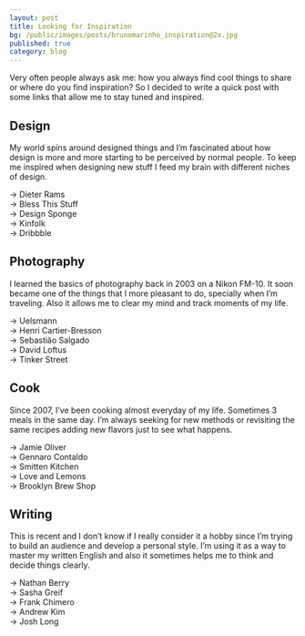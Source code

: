 ```yaml
---
layout: post
title: Looking for Inspiration
bg: /public/images/posts/brunomarinho_inspiration@2x.jpg
published: true
category: blog
---
```


Very often people always ask me: how you always find cool things to share or where do you find inspiration? So I decided to write a quick post with some links that allow me to stay tuned and inspired.

## Design
My world spins around designed things and I’m fascinated about how design is more and more starting to be perceived by normal people. To keep me inspired when designing new stuff I feed my brain with different niches of design.

→ Dieter Rams<br>
→ Bless This Stuff<br>
→ Design Sponge<br>
→ Kinfolk<br>
→ Dribbble<br>

## Photography
I learned the basics of photography back in 2003 on a Nikon FM-10. It soon became one of the things that I more pleasant to do, specially when I’m traveling. Also it allows me to clear my mind and track moments of my life.

→ Uelsmann<br>
→ Henri Cartier-Bresson<br>
→ Sebastião Salgado<br>
→ David Loftus<br>
→ Tinker Street<br>

## Cook
Since 2007, I’ve been cooking almost everyday of my life. Sometimes 3 meals in the same day. I’m always seeking for new methods or revisiting the same recipes adding new flavors just to see what happens.

→ Jamie Oliver<br>
→ Gennaro Contaldo<br>
→ Smitten Kitchen<br>
→ Love and Lemons<br>
→ Brooklyn Brew Shop<br>

## Writing
This is recent and I don’t know if I really consider it a hobby since I’m trying to build an audience and develop a personal style. I’m using it as a way to master my written English and also it sometimes helps me to think and decide things clearly.

→ Nathan Berry<br>
→ Sasha Greif<br>
→ Frank Chimero<br>
→ Andrew Kim<br>
→ Josh Long<br>